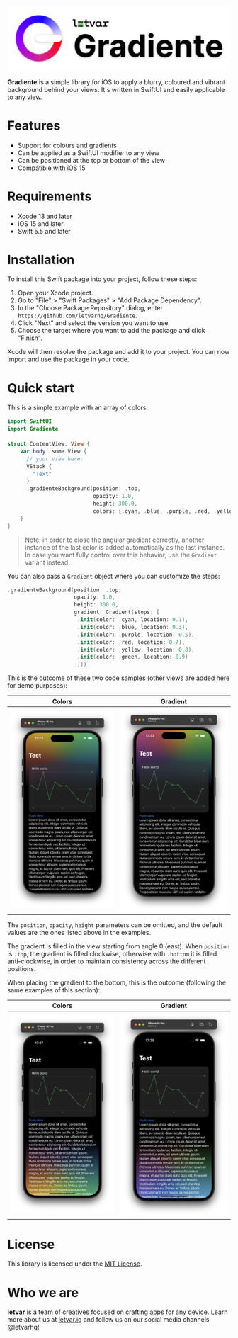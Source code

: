 ![Gradiente](readme-images/gradiente-logo.png)

**Gradiente** is a simple library for iOS to apply a blurry, coloured and vibrant background behind your views. It's written in SwiftUI and easily applicable to any view.

# Features

- Support for colours and gradients
- Can be applied as a SwiftUI modifier to any view
- Can be positioned at the top or bottom of the view
- Compatible with iOS 15

# Requirements
- Xcode 13 and later
- iOS 15 and later
- Swift 5.5 and later

# Installation

To install this Swift package into your project, follow these steps:

1. Open your Xcode project.
2. Go to "File" > "Swift Packages" > "Add Package Dependency".
3. In the "Choose Package Repository" dialog, enter `https://github.com/letvarhq/Gradiente`.
4. Click "Next" and select the version you want to use.
5. Choose the target where you want to add the package and click "Finish".

Xcode will then resolve the package and add it to your project. You can now import and use the package in your code.

# Quick start

This is a simple example with an array of colors:

```swift
import SwiftUI
import Gradiente

struct ContentView: View {
    var body: some View {
      // your view here:
      VStack {
        "Text"
      }
      .gradienteBackground(position: .top,
                           opacity: 1.0,
                           height: 300.0,
                           colors: [.cyan, .blue, .purple, .red, .yellow, .green])
    }
}
```

> Note: in order to close the angular gradient correctly, another instance of the last color is added automatically as the last instance. In case you want fully control over this behavior, use the `Gradient` variant instead.

You can also pass a `Gradient` object where you can customize the steps:

```swift
.gradienteBackground(position: .top,
                     opacity: 1.0,
                     height: 300.0,
                     gradient: Gradient(stops: [
                      .init(color: .cyan, location: 0.1),
                      .init(color: .blue, location: 0.3),
                      .init(color: .purple, location: 0.5),
                      .init(color: .red, location: 0.7),
                      .init(color: .yellow, location: 0.8),
                      .init(color: .green, location: 0.9)
                      ]))
```

This is the outcome of these two code samples (other views are added here for demo purposes):

| Colors | Gradient |
|---|---|
|![Colors, top](readme-images/gradiente-colors-top.png)|![Gradient, top](readme-images/gradiente-gradient-top.png)|

The `position`, `opacity`, `height` parameters can be omitted, and the default values are the ones listed above in the examples.

The gradient is filled in the view starting from angle 0 (east). When `position` is `.top`, the gradient is filled clockwise, otherwise with `.bottom` it is filled anti-clockwise, in order to maintain consistency across the different positions.

When placing the gradient to the bottom, this is the outcome (following the same examples of this section):

| Colors | Gradient |
|---|---|
|![Colors, bottom](readme-images/gradiente-colors-bottom.png)|![Gradient, bottom](readme-images/gradiente-gradient-bottom.png)|

# License

This library is licensed under the [MIT License](LICENSE.txt).

# Who we are

**letvar** is a team of creatives focused on crafting apps for any device. Learn more about us at [letvar.io](https://www.letvar.io) and follow us on our social media channels @letvarhq!




